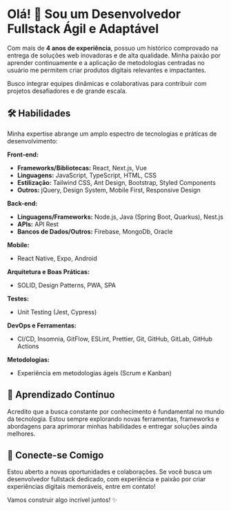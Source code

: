 # Olá! 👋 Sou um Desenvolvedor Fullstack Ágil e Adaptável

Com mais de **4 anos de experiência**, possuo um histórico comprovado na entrega de soluções web inovadoras e de alta qualidade. Minha paixão por aprender continuamente e a aplicação de metodologias centradas no usuário me permitem criar produtos digitais relevantes e impactantes.

Busco integrar equipes dinâmicas e colaborativas para contribuir com projetos desafiadores e de grande escala.

## 🛠️ Habilidades

Minha expertise abrange um amplo espectro de tecnologias e práticas de desenvolvimento:

**Front-end:**
* **Frameworks/Bibliotecas:** React, Next.js, Vue
* **Linguagens:** JavaScript, TypeScript, HTML, CSS
* **Estilização:** Tailwind CSS, Ant Design, Bootstrap, Styled Components
* **Outros:** jQuery, Design System, Mobile First, Responsive Design

**Back-end:**
* **Linguagens/Frameworks:** Node.js, Java (Spring Boot, Quarkus), Nest.js
* **APIs:** API Rest
* **Bancos de Dados/Outros:** Firebase, MongoDb, Oracle

**Mobile:**
* React Native, Expo, Android

**Arquitetura e Boas Práticas:**
* SOLID, Design Patterns, PWA, SPA

**Testes:**
* Unit Testing (Jest, Cypress)

**DevOps e Ferramentas:**
* CI/CD, Insomnia, GitFlow, ESLint, Prettier, Git, GitHub, GitLab, GitHub Actions

**Metodologias:**
* Experiência em metodologias ágeis (Scrum e Kanban)

## 🌱 Aprendizado Contínuo

Acredito que a busca constante por conhecimento é fundamental no mundo da tecnologia. Estou sempre explorando novas ferramentas, frameworks e abordagens para aprimorar minhas habilidades e entregar soluções ainda melhores.

## 🤝 Conecte-se Comigo

Estou aberto a novas oportunidades e colaborações. Se você busca um desenvolvedor fullstack dedicado, com experiência e paixão por criar experiências digitais memoráveis, entre em contato!

Vamos construir algo incrível juntos! ✨
